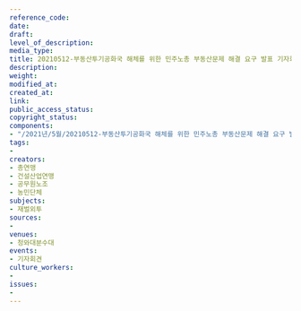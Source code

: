 ```yaml
---
reference_code: 
date: 
draft: 
level_of_description: 
media_type: 
title: 20210512-부동산투기공화국 해체를 위한 민주노총 부동산문제 해결 요구 발표 기자회견
description: 
weight: 
modified_at: 
created_at: 
link: 
public_access_status: 
copyright_status: 
components:
- "/2021년/5월/20210512-부동산투기공화국 해체를 위한 민주노총 부동산문제 해결 요구 발표 기자회견/_1DX0058.jpg"
tags:
- 
creators:
- 총연맹
- 건설산업연맹
- 공무원노조
- 농민단체
subjects:
- 재벌외투
sources:
- 
venues:
- 청와대분수대
events:
- 기자회견
culture_workers:
- 
issues:
- 
---
```

